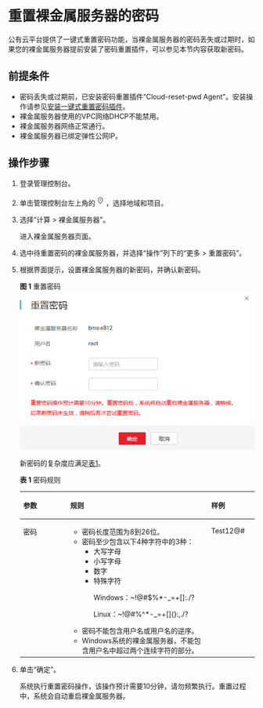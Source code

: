 # 重置裸金属服务器的密码<a name="bms_01_0028"></a>

公有云平台提供了一键式重置密码功能，当裸金属服务器的密码丢失或过期时，如果您的裸金属服务器提前安装了密码重置插件，可以参见本节内容获取新密码。

## 前提条件<a name="section779082118321"></a>

-   密码丢失或过期前，已安装密码重置插件“Cloud-reset-pwd Agent”。安装操作请参见[安装一键式重置密码插件](https://support.huaweicloud.com/qs-bms/bms_01_0020.html)。
-   裸金属服务器使用的VPC网络DHCP不能禁用。
-   裸金属服务器网络正常通行。
-   裸金属服务器已绑定弹性公网IP。

## 操作步骤<a name="section73382712354"></a>

1.  登录管理控制台。
2.  单击管理控制台左上角的![](figures/icon-region.png)，选择地域和项目。
3.  选择“计算 \> 裸金属服务器”。

    进入裸金属服务器页面。

4.  选中待重置密码的裸金属服务器，并选择“操作”列下的“更多 \> 重置密码”。
5.  根据界面提示，设置裸金属服务器的新密码，并确认新密码。

    **图 1**  重置密码<a name="fig083717228564"></a>  
    ![](figures/重置密码.png "重置密码")

    新密码的复杂度应满足[表1](#table163171093713)。

    **表 1**  密码规则

    <a name="table163171093713"></a>
    <table><thead align="left"><tr id="row1664810153712"><th class="cellrowborder" valign="top" width="20%" id="mcps1.2.4.1.1"><p id="p26481073710"><a name="p26481073710"></a><a name="p26481073710"></a>参数</p>
    </th>
    <th class="cellrowborder" valign="top" width="60%" id="mcps1.2.4.1.2"><p id="p116414102373"><a name="p116414102373"></a><a name="p116414102373"></a>规则</p>
    </th>
    <th class="cellrowborder" valign="top" width="20%" id="mcps1.2.4.1.3"><p id="p18661810193714"><a name="p18661810193714"></a><a name="p18661810193714"></a>样例</p>
    </th>
    </tr>
    </thead>
    <tbody><tr id="row136951083710"><td class="cellrowborder" valign="top" width="20%" headers="mcps1.2.4.1.1 "><p id="p16917104372"><a name="p16917104372"></a><a name="p16917104372"></a>密码</p>
    </td>
    <td class="cellrowborder" valign="top" width="60%" headers="mcps1.2.4.1.2 "><a name="ul1674101033711"></a><a name="ul1674101033711"></a><ul id="ul1674101033711"><li>密码长度范围为8到26位。</li><li>密码至少包含以下4种字符中的3种：<a name="ul1480810153719"></a><a name="ul1480810153719"></a><ul id="ul1480810153719"><li>大写字母</li><li>小写字母</li><li>数字</li><li>特殊字符<p id="p36132033104518"><a name="p36132033104518"></a><a name="p36132033104518"></a>Windows：~!@#$%*-_=+[]:./?</p>
    <p id="p39281855164312"><a name="p39281855164312"></a><a name="p39281855164312"></a>Linux：~!@#%^*-_=+[]{}:,./?</p>
    </li></ul>
    </li><li>密码不能包含用户名或用户名的逆序。</li><li>Windows系统的裸金属服务器，不能包含用户名中超过两个连续字符的部分。</li></ul>
    </td>
    <td class="cellrowborder" valign="top" width="20%" headers="mcps1.2.4.1.3 "><p id="p198731015378"><a name="p198731015378"></a><a name="p198731015378"></a>Test12@#</p>
    </td>
    </tr>
    </tbody>
    </table>

6.  单击“确定”。

    系统执行重置密码操作，该操作预计需要10分钟，请勿频繁执行。重置过程中，系统会自动重启裸金属服务器。


